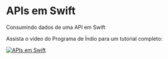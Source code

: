 # APIs em Swift
Consumindo dados de uma API em Swift

Assista o vídeo do Programa de Índio para um tutorial completo:

[![APIs em Swift](https://i9.ytimg.com/vi/nnBYugt3msA/mqdefault.jpg?time=1586356994013&sqp=CMDEt_QF&rs=AOn4CLDjOD_0vESqZuMhUuArtQQP05Jhnw)](https://youtu.be/nnBYugt3msA)
